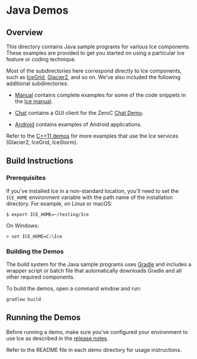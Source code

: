# Java Demos

## Overview

This directory contains Java sample programs for various Ice components. These
examples are provided to get you started on using a particular Ice feature or coding
technique.

Most of the subdirectories here correspond directly to Ice components, such as
[IceGrid](./IceGrid), [Glacier2](./Glacier2), and so on. We've also included the following
additional subdirectories:

- [Manual](./Manual) contains complete examples for some of the code snippets
in the [Ice manual][1].

- [Chat](./Chat) contains a GUI client for the ZeroC [Chat Demo][2].

- [Android](./Android) contains examples of Android applications.

Refer to the [C++11 demos](../cpp11) for more examples that use the Ice services
(Glacier2, IceGrid, IceStorm).

## Build Instructions

### Prerequisites

If you've installed Ice in a non-standard location, you'll need to set the
`ICE_HOME` environment variable with the path name of the
installation directory. For example, on Linux or macOS:

    $ export ICE_HOME=~/testing/Ice

On Windows:

    > set ICE_HOME=C:\Ice

### Building the Demos

The build system for the Java sample programs uses [Gradle](http://gradle.org)
and includes a wrapper script or batch file that automatically downloads Gradle
and all other required components.

To build the demos, open a command window and run:

    gradlew build

## Running the Demos

Before running a demo, make sure you've configured your environment to use Ice
as described in the [release notes][3].

Refer to the README file in each demo directory for usage instructions.

[1]: https://doc.zeroc.com/display/Ice37/Ice+Manual
[2]: https://zeroc.com/chat/index.html
[3]: https://doc.zeroc.com/display/Ice37/Ice+Release+Notes
